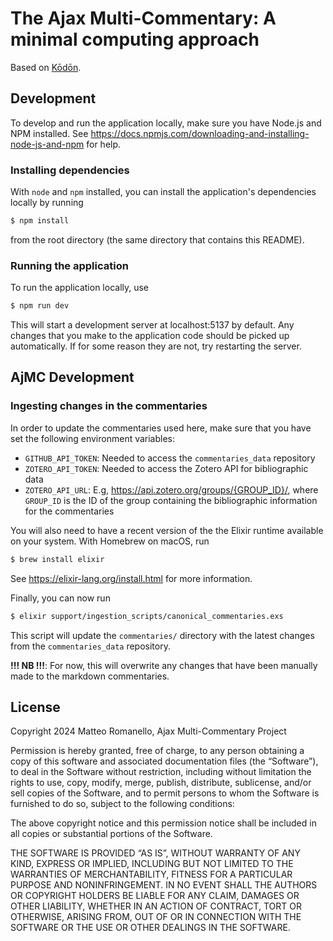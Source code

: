 # The Ajax Multi-Commentary: A minimal computing approach

Based on [Kōdōn](https://github.com/ajaxMultiCommentary/kodon).

## Development

To develop and run the application locally, make sure you have Node.js and NPM installed. See https://docs.npmjs.com/downloading-and-installing-node-js-and-npm for help.

### Installing dependencies

With `node` and `npm` installed, you can install the application's dependencies locally by running

```sh
$ npm install
```

from the root directory (the same directory that contains this README).

### Running the application

To run the application locally, use

```sh
$ npm run dev
```

This will start a development server at localhost:5137 by default. Any changes that you make to the application code should be picked up automatically. If for some reason they are not, try restarting the server.

## AjMC Development

### Ingesting changes in the commentaries

In order to update the commentaries used here, make sure that you have set the following environment variables:

- `GITHUB_API_TOKEN`: Needed to access the `commentaries_data` repository
- `ZOTERO_API_TOKEN`: Needed to access the Zotero API for bibliographic data
- `ZOTERO_API_URL`: E.g, https://api.zotero.org/groups/{GROUP_ID}/, where `GROUP_ID` is the ID of the group containing the bibliographic information for the commentaries

You will also need to have a recent version of the the Elixir runtime available on your system. With Homebrew on macOS, run

```sh
$ brew install elixir
```

See https://elixir-lang.org/install.html for more information.

Finally, you can now run

```sh
$ elixir support/ingestion_scripts/canonical_commentaries.exs
```

This script will update the `commentaries/` directory with the latest changes from the `commentaries_data` repository.

**!!! NB !!!**: For now, this will overwrite any changes that have been manually made to the markdown commentaries.

## License

Copyright 2024 Matteo Romanello, Ajax Multi-Commentary Project

Permission is hereby granted, free of charge, to any person obtaining a copy of this software and associated documentation files (the “Software”), to deal in the Software without restriction, including without limitation the rights to use, copy, modify, merge, publish, distribute, sublicense, and/or sell copies of the Software, and to permit persons to whom the Software is furnished to do so, subject to the following conditions:

The above copyright notice and this permission notice shall be included in all copies or substantial portions of the Software.

THE SOFTWARE IS PROVIDED “AS IS”, WITHOUT WARRANTY OF ANY KIND, EXPRESS OR IMPLIED, INCLUDING BUT NOT LIMITED TO THE WARRANTIES OF MERCHANTABILITY, FITNESS FOR A PARTICULAR PURPOSE AND NONINFRINGEMENT. IN NO EVENT SHALL THE AUTHORS OR COPYRIGHT HOLDERS BE LIABLE FOR ANY CLAIM, DAMAGES OR OTHER LIABILITY, WHETHER IN AN ACTION OF CONTRACT, TORT OR OTHERWISE, ARISING FROM, OUT OF OR IN CONNECTION WITH THE SOFTWARE OR THE USE OR OTHER DEALINGS IN THE SOFTWARE.
